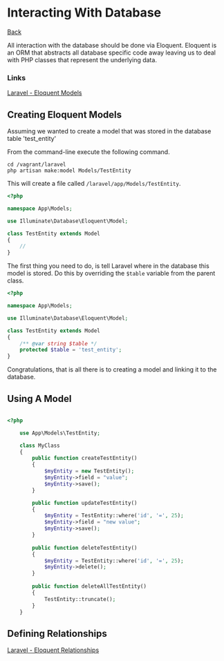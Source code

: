 # Interacting With Database

[Back](../README.MD)

All interaction with the database should be done via Eloquent. Eloquent is an ORM that
abstracts all database specific code away leaving us to deal with PHP classes that represent
the underlying data.

### Links

[Laravel - Eloquent Models](https://laravel.com/docs/5.5/eloquent)  


## Creating Eloquent Models

Assuming we wanted to create a model that was stored in the database table 'test_entity'

From the command-line execute the following command.

```
cd /vagrant/laravel
php artisan make:model Models/TestEntity
```

This will create a file called `/laravel/app/Models/TestEntity`.

```php
<?php

namespace App\Models;

use Illuminate\Database\Eloquent\Model;

class TestEntity extends Model
{
    //
}
```

The first thing you need to do, is tell Laravel where in the database this model is
stored. Do this by overriding the `$table` variable from the parent class.

```php
<?php

namespace App\Models;

use Illuminate\Database\Eloquent\Model;

class TestEntity extends Model
{
    /** @var string $table */
    protected $table = 'test_entity';
}
```

Congratulations, that is all there is to creating a model and linking it to the database.

## Using A Model

```php

<?php

    use App\Models\TestEntity;

    class MyClass
    {
        public function createTestEntity()
        {
            $myEntity = new TestEntity();
            $myEntity->field = "value";
            $myEntity->save();          
        }        

        public function updateTestEntity()
        {
            $myEntity = TestEntity::where('id', '=', 25);
            $myEntity->field = "new value";
            $myEntity->save();          
        }   
        
        public function deleteTestEntity()
        {
            $myEntity = TestEntity::where('id', '=', 25);
            $myEntity->delete();
        }
        
        public function deleteAllTestEntity()
        {
            TestEntity::truncate();
        }      
    }

```

## Defining Relationships

[Laravel - Eloquent Relationships](https://laravel.com/docs/5.5/eloquent-relationships)
